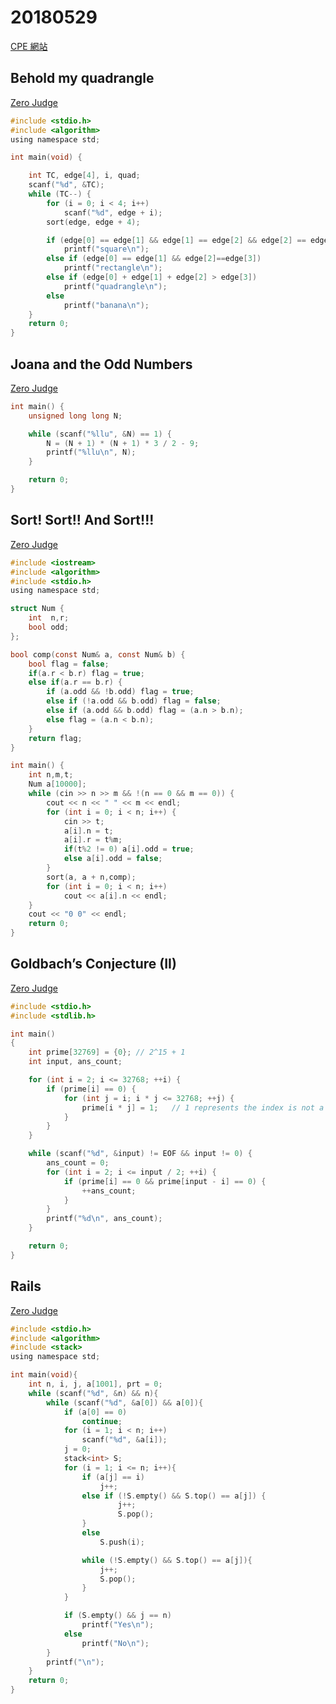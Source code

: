 # 20180529

[CPE 網站](https://cpe.cse.nsysu.edu.tw/cpe/test_data/2018-05-29)

## Behold my quadrangle

[Zero Judge](https://zerojudge.tw/ShowProblem?problemid=d260)

``` C
#include <stdio.h>
#include <algorithm>
using namespace std;

int main(void) {

    int TC, edge[4], i, quad;
    scanf("%d", &TC);
    while (TC--) {
        for (i = 0; i < 4; i++)
            scanf("%d", edge + i);
        sort(edge, edge + 4);

        if (edge[0] == edge[1] && edge[1] == edge[2] && edge[2] == edge[3])
            printf("square\n");
        else if (edge[0] == edge[1] && edge[2]==edge[3])
            printf("rectangle\n");
        else if (edge[0] + edge[1] + edge[2] > edge[3])
            printf("quadrangle\n");
        else
            printf("banana\n");
    }
    return 0;
}
```

## Joana and the Odd Numbers

[Zero Judge](https://zerojudge.tw/ShowProblem?problemid=d096)

``` C
int main() {
	unsigned long long N;

	while (scanf("%llu", &N) == 1) {
		N = (N + 1) * (N + 1) * 3 / 2 - 9;
		printf("%llu\n", N);
	}

	return 0;
}
```

## Sort! Sort!! And Sort!!!

[Zero Judge](https://zerojudge.tw/ShowProblem?problemid=d750)

``` C
#include <iostream>
#include <algorithm>
#include <stdio.h>
using namespace std;

struct Num {
	int  n,r;
	bool odd;
};

bool comp(const Num& a, const Num& b) {
	bool flag = false;
	if(a.r < b.r) flag = true;
	else if(a.r == b.r) {
		if (a.odd && !b.odd) flag = true;
		else if (!a.odd && b.odd) flag = false;
		else if (a.odd && b.odd) flag = (a.n > b.n);
		else flag = (a.n < b.n);
	}
	return flag;
}

int main() {
	int n,m,t;
	Num a[10000];
	while (cin >> n >> m && !(n == 0 && m == 0)) {
		cout << n << " " << m << endl;
		for (int i = 0; i < n; i++) {
			cin >> t;
			a[i].n = t;
			a[i].r = t%m;
			if(t%2 != 0) a[i].odd = true;
			else a[i].odd = false;
		}
		sort(a, a + n,comp);
		for (int i = 0; i < n; i++)
			cout << a[i].n << endl;
	}
	cout << "0 0" << endl;
	return 0;
}
```

## Goldbach’s Conjecture (II)

[Zero Judge](https://zerojudge.tw/ShowProblem?problemid=d307)

``` C
#include <stdio.h>
#include <stdlib.h>

int main()
{
	int prime[32769] = {0}; // 2^15 + 1
	int input, ans_count;

	for (int i = 2; i <= 32768; ++i) {
		if (prime[i] == 0) {
			for (int j = i; i * j <= 32768; ++j) {
				prime[i * j] = 1;	// 1 represents the index is not a prime number
			}
		}
	}

	while (scanf("%d", &input) != EOF && input != 0) {
		ans_count = 0;
		for (int i = 2; i <= input / 2; ++i) {
			if (prime[i] == 0 && prime[input - i] == 0) {
				++ans_count;
			}
		}
		printf("%d\n", ans_count);
	}

    return 0;
}
```

## Rails

[Zero Judge](https://zerojudge.tw/ShowProblem?problemid=c123)

``` C
#include <stdio.h>
#include <algorithm>
#include <stack>
using namespace std;

int main(void){
    int n, i, j, a[1001], prt = 0;
    while (scanf("%d", &n) && n){
        while (scanf("%d", &a[0]) && a[0]){
            if (a[0] == 0)
                continue;
            for (i = 1; i < n; i++)
                scanf("%d", &a[i]);
            j = 0;
            stack<int> S;
            for (i = 1; i <= n; i++){
                if (a[j] == i)
                    j++;
                else if (!S.empty() && S.top() == a[j]) {
                        j++;
                        S.pop();
                }
                else
                    S.push(i);

                while (!S.empty() && S.top() == a[j]){
                    j++;
                    S.pop();
                }
            }

            if (S.empty() && j == n)
                printf("Yes\n");
            else
                printf("No\n");
        }
        printf("\n");
    }
    return 0;
}
```

